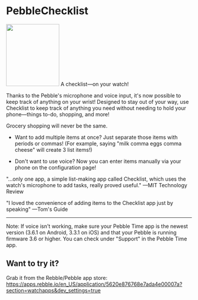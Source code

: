 # PebbleChecklist

<img src="demo_animation.gif" width="144" height="168">
A checklist—on your watch!


Thanks to the Pebble's microphone and voice input, it's now possible to keep track of anything on your wrist! Designed to stay out of your way, use Checklist to keep track of anything you need without needing to hold your phone—things to-do, shopping, and more!


Grocery shopping will never be the same.


- Want to add multiple items at once? Just separate those items with periods or commas! (For example, saying "milk comma eggs comma cheese" will create 3 list items!)


- Don't want to use voice? Now you can enter items manually via your phone on the configuration page!



"...only one app, a simple list-making app called Checklist, which uses the watch's microphone to add tasks, really proved useful."
—MIT Technology Review

"I loved the convenience of adding items to the Checklist app just by speaking"
—Tom's Guide


******

Note: If voice isn't working, make sure your Pebble Time app is the newest version (3.6.1 on Android,  3.3.1 on iOS) and that your Pebble is running firmware 3.6 or higher. You can check under "Support" in the Pebble Time app.


## Want to try it?
Grab it from the Rebble/Pebble app store:
https://apps.rebble.io/en_US/application/5620e876768e7ada4e00007a?section=watchapps&dev_settings=true
